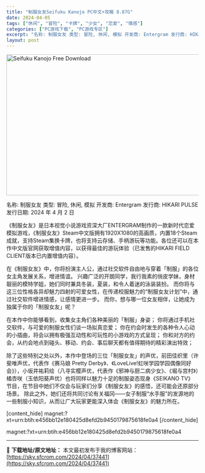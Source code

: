 ```yaml
---
title: "制服女友Seifuku Kanojo PC中文+攻略 8.87G"
date: 2024-04-05
tags: ["休闲", "冒险", "卡牌", "少女", "恋爱", "情感"]
categories: ["PC游戏下载", "PC游戏专区"]
excerpt: "名称: 制服女友 类型: 冒险, 休闲, 模拟 开发商: Entergram 发行商: HIKARI PULSE 发行日期: 2024 年 4 月 2 日 《制服女友》是日本视觉小说游戏资深大厂ENTERGRAM制作的一款新时代恋爱模拟游戏，《制服女友》Steam中文版拥有1920X1080的高画质&hellip;"
layout: post
---
```


<img class="igg-image-content aligncenter" src="https://sky.sfcrom.com/wp-content/uploads/2024/04/d4fa7-Seifuku-Kanojo-Free-Download.jpg" alt="Seifuku Kanojo Free Download" width="660" height="370" />

名称: 制服女友
类型: 冒险, 休闲, 模拟
开发商: Entergram
发行商: HIKARI PULSE
发行日期: 2024 年 4 月 2 日

《制服女友》是日本视觉小说游戏资深大厂ENTERGRAM制作的一款新时代恋爱模拟游戏，《制服女友》Steam中文版拥有1920X1080的高画质，内置18个Steam成就，支持Steam集换卡牌，也将支持云存储、手柄游玩等功能。各位还可以在本作中文版官网获取增值内容，以获得最佳的游玩体验（已发售的HIKARI FIELD CLIENT版本已内置增值内容）。

在《制服女友》中，你将扮演主人公，通过社交软件自由地与穿着「制服」的各位女主角发展关系，增进情谊。 兴趣广泛的开朗同学，我行我素的俏皮学妹，身材靓丽的模特学姐，她们同时兼具冬装，夏装，和令人着迷的泳装装扮。 而你将与这三位性格各异却魅力四射的可爱女性，在传递校服魅力的“制服女友计划”中，通过社交软件增进情感，让感情更进一步。 而你，想与哪一位女友相伴，让她成为独属于你的「制服女友」呢？

在本作中你能够看到，收集女主角们各种美丽的「制服」身姿； 你将通过手机社交软件，与可爱的制服女性们谈一场拟真恋爱； 你在约会时发生的各种令人心动的小插曲，将会以拥有极强互动性和可玩性的小游戏的方式呈现； 你和对方的约会，从约会地点到碰头、移动、约会、事后聊天都有值得期待的精彩演出特效；

除了这些特别之处以外，本作中登场的三位「制服女友」的声优，前田佳织里（许斐唯声优，代表作《赛马娘 Pretty Derby》、《LoveLive!虹咲学园学园偶像同好会》），小坂井祐莉绘（八寻实樱声优，代表作《邪神与厨二病少女》、《堀与宫村》）橘杏咲（玉依阳葵声优）也将同样以魅力十足的制服姿态现身《SEIKANO TV》节目，在节目中她们不仅会与玩家们分享《制服女友》的感悟，还可能会还原部分场景。 除此之外，她们还将共同讨论有关福冈——女子制服“水手服”的发源地的一些制服小知识，从而让广大玩家更能深入体会《制服女友》的魅力所在。

[content_hide]
magnet:?xt=urn:btih:e456bb12e180425d8efd2b9450179875618fe0a4
[/content_hide]

<!--wechatfans start-->
magnet:?xt=urn:btih:e456bb12e180425d8efd2b9450179875618fe0a4
<!--wechatfans end-->

---
📖 **下载地址/原文地址：** 本文最初发布于我的博客网站：[https://sky.sfcrom.com/2024/04/37441](https://sky.sfcrom.com/2024/04/37441)
